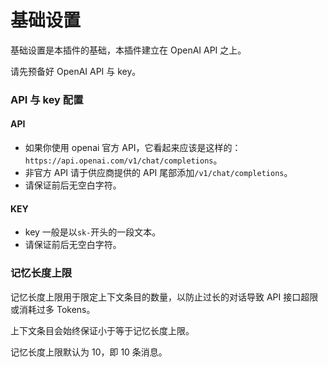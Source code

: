 # 基础设置

基础设置是本插件的基础，本插件建立在 OpenAI API 之上。

请先预备好 OpenAI API 与 key。

### API 与 key 配置

#### API

- 如果你使用 openai 官方 API，它看起来应该是这样的：`https://api.openai.com/v1/chat/completions`。
- 非官方 API 请于供应商提供的 API 尾部添加`/v1/chat/completions`。
- 请保证前后无空白字符。

#### KEY

- key 一般是以`sk-`开头的一段文本。
- 请保证前后无空白字符。

### 记忆长度上限

记忆长度上限用于限定上下文条目的数量，以防止过长的对话导致 API 接口超限或消耗过多 Tokens。

上下文条目会始终保证小于等于记忆长度上限。

记忆长度上限默认为 10，即 10 条消息。
